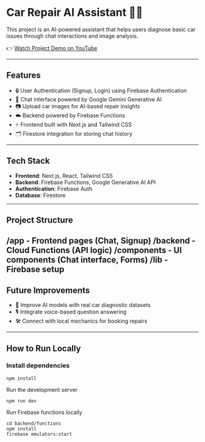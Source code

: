 # Car Repair AI Assistant 🚗🤖

This project is an AI-powered assistant that helps users diagnose basic car issues through chat interactions and image analysis.

👉 [Watch Project Demo on YouTube](https://youtu.be/SjHj4v6CdXc)

---

## Features
- 🔒 User Authentication (Signup, Login) using Firebase Authentication
- 💬 Chat interface powered by Google Gemini Generative AI
- 📷 Upload car images for AI-based repair insights
- ☁️ Backend powered by Firebase Functions
- ⚡ Frontend built with Next.js and Tailwind CSS
- 🗂️ Firestore integration for storing chat history

---

## Tech Stack
- **Frontend**: Next.js, React, Tailwind CSS
- **Backend**: Firebase Functions, Google Generative AI API
- **Authentication**: Firebase Auth
- **Database**: Firestore

---

## Project Structure
/app - Frontend pages (Chat, Signup) /backend - Cloud Functions (API logic) /components - UI components (Chat interface, Forms) /lib - Firebase setup
---

## Future Improvements
- 🔧 Improve AI models with real car diagnostic datasets
- 🎙️ Integrate voice-based question answering
- 🛠️ Connect with local mechanics for booking repairs

---

## How to Run Locally

### Install dependencies
```
npm install
```
Run the development server
```
npm run dev
```
Run Firebase functions locally
```
cd backend/functions
npm install
firebase emulators:start
